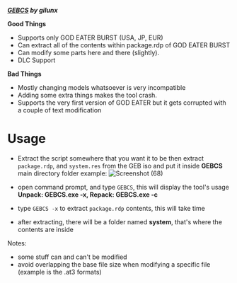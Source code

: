 ***[GEBCS](https://github.com/gil-unx/GEBCS) by gilunx***

**Good Things**
- Supports only GOD EATER BURST (USA, JP, EUR)
- Can extract all of the contents within package.rdp of GOD EATER BURST
- Can modify some parts here and there (slightly).
- DLC Support



**Bad Things**
- Mostly changing models whatsoever is very incompatible
- Adding some extra things makes the tool crash.
- Supports the very first version of GOD EATER but it gets corrupted with a couple of text modification

# Usage
- Extract the script somewhere that you want it to be then extract
  `package.rdp`, and `system.res` from the GEB iso and put it inside **GEBCS** main directory folder
  example:
  ![Screenshot (68)](https://github.com/nachotacos69/WikiEater/assets/99103531/e07a0686-bc2d-4d36-bbee-31dd4a517fbd)

- open command prompt, and type `GEBCS`, this will display the tool's usage
  **Unpack: GEBCS.exe -x, Repack: GEBCS.exe -c**
- type `GEBCS -x` to extract `package.rdp` contents, this will take time
- after extracting, there will be a folder named **system**, that's where the contents are inside


Notes:
- some stuff can and can't be modified
- avoid overlapping the base file size when modifying a specific file (example is the .at3 formats)

